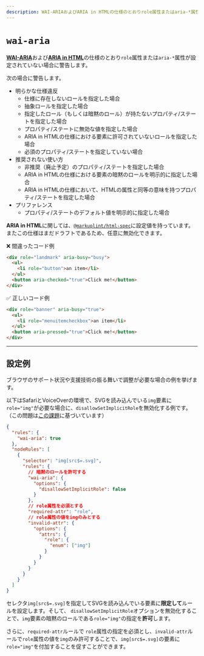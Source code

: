 ```yaml
---
description: WAI-ARIAおよびARIA in HTMLの仕様のとおりrole属性またはaria-*属性が設定されていない場合に警告します。
---
```


# `wai-aria`

[**WAI-ARIA**](https://momdo.github.io/wai-aria-1.2/)および[**ARIA in HTML**](https://momdo.github.io/html-aria/)の仕様のとおり`role`属性または`aria-*`属性が設定されていない場合に警告します。

次の場合に警告します。

- 明らかな仕様違反
  - 仕様に存在しないロールを指定した場合
  - 抽象ロールを指定した場合
  - 指定したロール（もしくは暗黙のロール）が持たないプロパティ/ステートを指定した場合
  - プロパティ/ステートに無効な値を指定した場合
  - ARIA in HTMLの仕様における要素に許可されていないロールを指定した場合
  - 必須のプロパティ/ステートを指定していない場合
- 推奨されない使い方
  - 非推奨（廃止予定）のプロパティ/ステートを指定した場合
  - ARIA in HTMLの仕様における要素の暗黙のロールを明示的に指定した場合
  - ARIA in HTMLの仕様において、HTMLの属性と同等の意味を持つプロパティ/ステートを指定した場合
- プリファレンス
  - プロパティ/ステートのデフォルト値を明示的に指定した場合

**ARIA in HTML**に関しては、[`@markuplint/html-spec`](https://github.com/markuplint/markuplint/tree/main/packages/%40markuplint/html-spec/src/aria-in-html)に設定値を持っています。またこの仕様はまだドラフトであるため、任意に無効化できます。

<!-- textlint-disable ja-technical-writing/ja-no-mixed-period -->

❌ 間違ったコード例

```html
<div role="landmark" aria-busy="busy">
  <ul>
    <li role="button">an item</li>
  </ul>
  <button aria-checked="true">Click me!</button>
</div>
```

✅ 正しいコード例

```html
<div role="banner" aria-busy="true">
  <ul>
    <li role="menuitemcheckbox">an item</li>
  </ul>
  <button aria-pressed="true">Click me!</button>
</div>
```

---

## 設定例

ブラウザのサポート状況や支援技術の振る舞いで調整が必要な場合の例を挙げます。

以下はSafariとVoiceOverの環境で、SVGを読み込んでいる`img`要素に`role="img"`が必要な場合に、`disallowSetImplicitRole`を無効化する例です。（この問題は[この課題](https://bugs.webkit.org/show_bug.cgi?id=145263)に基づいています）

```json
{
  "rules": {
    "wai-aria": true
  },
  "nodeRules": [
    {
      "selector": "img[src$=.svg]",
      "rules": {
        // 暗黙のロールを許可する
        "wai-aria": {
          "options": {
            "disallowSetImplicitRole": false
          }
        },
        // role属性を必須とする
        "required-attr": "role",
        // role属性の値をimgのみとする
        "invalid-attr": {
          "options": {
            "attrs": {
              "role": {
                "enum": ["img"]
              }
            }
          }
        }
      }
    }
  ]
}
```

セレクタ`img[src$=.svg]`を指定してSVGを読み込んでいる要素に**限定して**ルールを設定します。そして、 `disallowSetImplicitRole`オプションを無効化することで、`img`要素の暗黙のロールである`role="img"`の指定を**許可**します。

<!-- textlint-disable ja-technical-writing/sentence-length -->

さらに、`required-attr`ルールで `role`属性の指定を必須とし、`invalid-attr`ルールで`role`属性の値を`img`のみ許可することで、`img[src$=.svg]`の要素に`role="img"`を付加することを促すことができます。

<!-- textlint-enable ja-technical-writing/sentence-length -->

<!-- textlint-enable ja-technical-writing/ja-no-mixed-period -->
